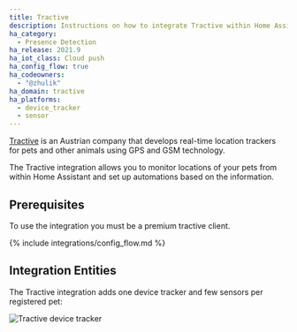 ```yaml
---
title: Tractive
description: Instructions on how to integrate Tractive within Home Assistant.
ha_category:
  - Presence Detection
ha_release: 2021.9
ha_iot_class: Cloud push
ha_config_flow: true
ha_codeowners:
  - "@zhulik"
ha_domain: tractive
ha_platforms:
  - device_tracker
  - sensor
---
```


[Tractive](https://tractive.com/en/) is an Austrian company that develops real-time location trackers for pets and other animals using GPS and GSM technology.

The Tractive integration allows you to monitor locations of your pets from within Home Assistant and set up automations based on the information.

## Prerequisites

To use the integration you must be a premium tractive client.

{% include integrations/config_flow.md %}

## Integration Entities

The Tractive integration adds one device tracker and few sensors per registered pet:

![Tractive device tracker](/images/integrations/tractive/device_tracker.png)
